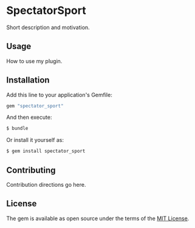 # SpectatorSport
Short description and motivation.

## Usage
How to use my plugin.

## Installation
Add this line to your application's Gemfile:

```ruby
gem "spectator_sport"
```

And then execute:
```bash
$ bundle
```

Or install it yourself as:
```bash
$ gem install spectator_sport
```

## Contributing
Contribution directions go here.

## License
The gem is available as open source under the terms of the [MIT License](https://opensource.org/licenses/MIT).

